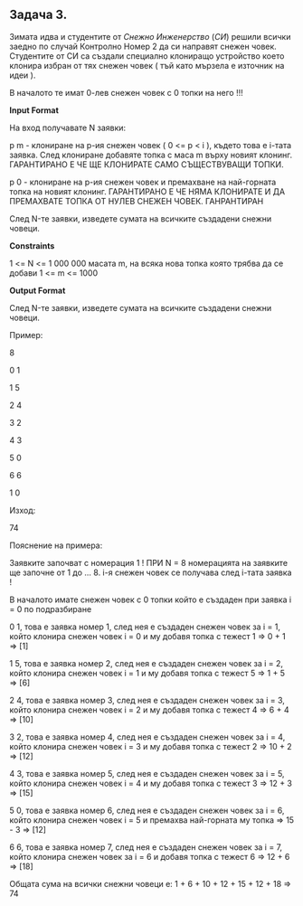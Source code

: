 ## Задача 3.
Зимата идва и студентите от *Снежно Инженерство* (*СИ*) решили всички заедно по случай Контролно Номер 2 да си направят снежен човек. Студентите от СИ са създали специално клониращо устройство което клонира избран от тях снежен човек ( тъй като мързела е източник на идеи ).

В началото те имат 0-лев снежен човек с 0 топки на него !!!

**Input Format**

На вход получавате N заявки:

p m - клониране на p-ия снежен човек ( 0 <= p < i ), където това е i-тата заявка. След клониране добавяте топка с маса m върху новият клонинг. ГАРАНТИРАНО Е ЧЕ ЩЕ КЛОНИРАТЕ САМО СЪЩЕСТВУВАЩИ ТОПКИ.

p 0 - клониране на p-ия снежен човек и премахване на най-горната топка на новият клонинг. ГАРАНТИРАНО Е ЧЕ НЯМА КЛОНИРАТЕ И ДА ПРЕМАХВАТЕ ТОПКА ОТ НУЛЕВ СНЕЖЕН ЧОВЕК. ГАНРАНТИРАН

След N-те заявки, изведете сумата на всичките създадени снежни човеци.

**Constraints**

1 <= N <= 1 000 000 масата m, на всяка нова топка която трябва да се добави 1 <= m <= 1000

**Output Format**

След N-те заявки, изведете сумата на всичките създадени снежни човеци.

Пример:

8

0 1

1 5

2 4

3 2

4 3

5 0

6 6

1 0

Изход:

74

Пояснение на примера:

Заявките започват с номерация 1 ! ПРИ N = 8 номерацията на заявките ще започне от 1 до ... 8. i-я снежен човек се получава след i-тата заявка !

В началото имате снежен човек с 0 топки който е създаден при заявка i = 0 по подразбиране

0 1, това е заявка номер 1, след нея е създаден снежен човек за i = 1, който клонира снежен човек i = 0 и му добавя топка с тежест 1 => 0 + 1 => [1]

1 5, това е заявка номер 2, след нея е създаден снежен човек за i = 2, който клонира снежен човек i = 1 и му добавя топка с тежест 5 => 1 + 5 => [6]

2 4, това e заявка номер 3, след нея е създаден снежен човек за i = 3, който клонира снежен човек i = 2 и му добавя топка с тежест 4 => 6 + 4 => [10]

3 2, това е заявка номер 4, след нея е създаден снежен човек за i = 4, който клонира снежен човек i = 3 и му добавя топка с тежест 2 => 10 + 2 => [12]

4 3, това е заявка номер 5, след нея е създаден снежен човек за i = 5, който клонира снежен човек i = 4 и му добавя топка с тежест 3 => 12 + 3 => [15]

5 0, това е заявка номер 6, след нея е създаден снежен човек за i = 6, който клонира снежен човек i = 5 и премахва най-горната му топка => 15 - 3 => [12]

6 6, това е заявка номер 7, след нея е създаден снежен човек за i = 7, който клонира снежен човек за i = 6 и добавя топка с тежест 6 => 12 + 6 => [18]

Общата сума на всички снежни човеци е: 1 + 6 + 10 + 12 + 15 + 12 + 18 => 74

